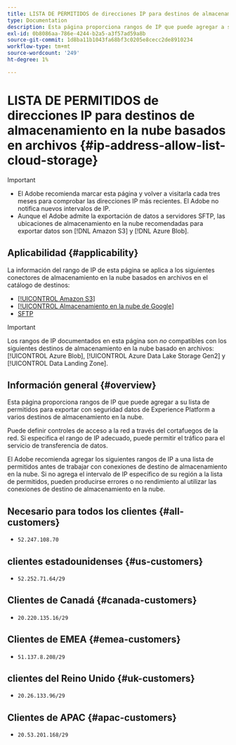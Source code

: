 ```yaml
---
title: LISTA DE PERMITIDOS de direcciones IP para destinos de almacenamiento en la nube basados en archivos
type: Documentation
description: Esta página proporciona rangos de IP que puede agregar a su lista de permitidos para exportar con seguridad datos de Experience Platform a destinos de almacenamiento en la nube.
exl-id: 0b8086aa-786e-4244-b2a5-a3f57ad59a8b
source-git-commit: 1d8ba11b1043fa68bf3c0205e8cecc2de8910234
workflow-type: tm+mt
source-wordcount: '249'
ht-degree: 1%

---
```


# LISTA DE PERMITIDOS de direcciones IP para destinos de almacenamiento en la nube basados en archivos {#ip-address-allow-list-cloud-storage}

>[!IMPORTANT]
>
> * El Adobe recomienda marcar esta página y volver a visitarla cada tres meses para comprobar las direcciones IP más recientes. El Adobe no notifica nuevos intervalos de IP.
> * Aunque el Adobe admite la exportación de datos a servidores SFTP, las ubicaciones de almacenamiento en la nube recomendadas para exportar datos son [!DNL Amazon S3] y [!DNL Azure Blob].

## Aplicabilidad {#applicability}

La información del rango de IP de esta página se aplica a los siguientes conectores de almacenamiento en la nube basados en archivos en el catálogo de destinos:

* [[!UICONTROL Amazon S3]](./amazon-s3.md)
* [[!UICONTROL Almacenamiento en la nube de Google]](google-cloud-storage.md)
* [SFTP](./sftp.md)

>[!IMPORTANT]
>
>Los rangos de IP documentados en esta página son *no* compatibles con los siguientes destinos de almacenamiento en la nube basado en archivos: [!UICONTROL Azure Blob], [!UICONTROL Azure Data Lake Storage Gen2] y [!UICONTROL Data Landing Zone].

## Información general {#overview}

Esta página proporciona rangos de IP que puede agregar a su lista de permitidos para exportar con seguridad datos de Experience Platform a varios destinos de almacenamiento en la nube.

Puede definir controles de acceso a la red a través del cortafuegos de la red. Si especifica el rango de IP adecuado, puede permitir el tráfico para el servicio de transferencia de datos.

El Adobe recomienda agregar los siguientes rangos de IP a una lista de permitidos antes de trabajar con conexiones de destino de almacenamiento en la nube. Si no agrega el intervalo de IP específico de su región a la lista de permitidos, pueden producirse errores o no rendimiento al utilizar las conexiones de destino de almacenamiento en la nube.

## Necesario para todos los clientes {#all-customers}

* `52.247.108.70`

## clientes estadounidenses {#us-customers}

* `52.252.71.64/29`

## Clientes de Canadá {#canada-customers}

* `20.220.135.16/29`

## Clientes de EMEA {#emea-customers}

* `51.137.8.208/29`

## clientes del Reino Unido {#uk-customers}

* `20.26.133.96/29`

## Clientes de APAC {#apac-customers}

* `20.53.201.168/29`
